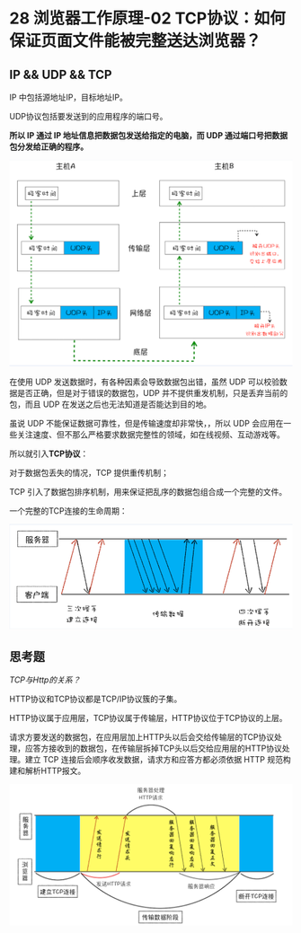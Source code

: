 # 28 浏览器工作原理-02 TCP协议：如何保证页面文件能被完整送达浏览器？

## IP && UDP && TCP

IP 中包括源地址IP，目标地址IP。

UDP协议包括要发送到的应用程序的端口号。

**所以 IP 通过 IP 地址信息把数据包发送给指定的电脑，而 UDP 通过端口号把数据包分发给正确的程序。**

![](https://raw.githubusercontent.com/Daotin/pic/master/img/20190912172107.png)

在使用 UDP 发送数据时，有各种因素会导致数据包出错，虽然 UDP 可以校验数据是否正确，但是对于错误的数据包，UDP 并不提供重发机制，只是丢弃当前的包，而且 UDP 在发送之后也无法知道是否能达到目的地。

虽说 UDP 不能保证数据可靠性，但是传输速度却非常快，，所以 UDP 会应用在一些关注速度、但不那么严格要求数据完整性的领域，如在线视频、互动游戏等。

所以就引入**TCP协议**：

对于数据包丢失的情况，TCP 提供重传机制；

TCP 引入了数据包排序机制，用来保证把乱序的数据包组合成一个完整的文件。

一个完整的TCP连接的生命周期：

![](https://raw.githubusercontent.com/Daotin/pic/master/img/20190912172151.png)

## 思考题

_TCP与Http的关系？_

HTTP协议和TCP协议都是TCP/IP协议簇的子集。

HTTP协议属于应用层，TCP协议属于传输层，HTTP协议位于TCP协议的上层。

请求方要发送的数据包，在应用层加上HTTP头以后会交给传输层的TCP协议处理，应答方接收到的数据包，在传输层拆掉TCP头以后交给应用层的HTTP协议处理。建立 TCP 连接后会顺序收发数据，请求方和应答方都必须依据 HTTP 规范构建和解析HTTP报文。

![](https://raw.githubusercontent.com/Daotin/pic/master/img/20190912172217.png)

